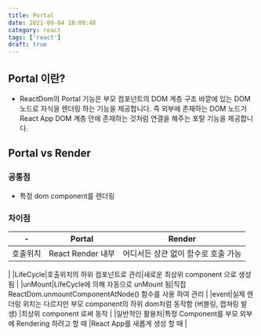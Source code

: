 ```yaml
---
title: Portal
date: 2021-09-04 18:09:48
category: react
tags: ['react']
draft: true
---
```


## Portal 이란?

- ReactDom의 Portal 기능은 부모 컴포넌트의 DOM 계층 구조 바깥에 있는 DOM 노드로 자식을 렌더링 하는 기능을 제공합니다. 즉 외부에 존재하는 DOM 노드가 React App DOM 계층 안에 존재하는 것처럼 연결을 해주는 포탈 기능을 제공합니다.

## Portal vs Render

### 공통점

- 특정 dom component를 렌더링

### 차이점

| -        | Portal            | Render                              |
| -------- | ----------------- | ----------------------------------- |
| 호출위치 | React Render 내부 | 어디서든 상관 없이 함수로 호출 가능 |

|
|LifeCycle|호출위치의 하위 컴포넌트로 관리|새로운 최상위 component 으로 생성됨
|
|unMount|LifeCycle에 의해 자동으로 unMount 됨|직접 ReactDom.unmountComponentAtNode() 함수를 사용 하여 관리
|
|event|실제 렌더링 위치는 다르지만 부모 component의 하위 dom처럼 동작함 (버블링, 캡쳐링 발생) |최상위 component 로써 동작
|
|일반적인 활용처|특정 Component를 부모 외부에 Rendering 하려고 할 때 |React App를 새롭게 생성 할 때
|
